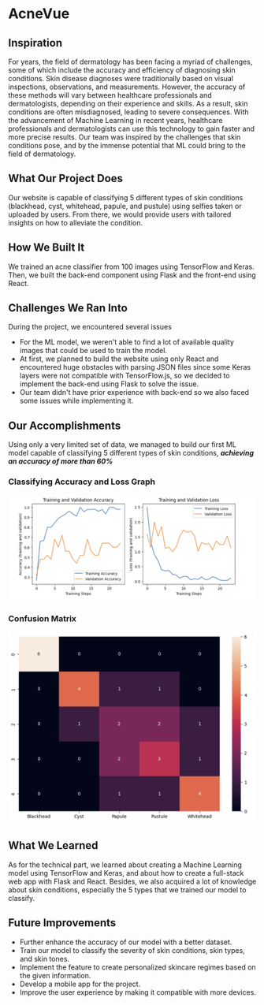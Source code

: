 # AcneVue

## Inspiration
For years, the field of dermatology has been facing a myriad of challenges, some of which include the accuracy and efficiency of diagnosing skin conditions. Skin disease diagnoses were traditionally based on visual inspections, observations, and measurements. However, the accuracy of these methods will vary between healthcare professionals and dermatologists, depending on their experience and skills. As a result, skin conditions are often misdiagnosed, leading to severe consequences. With the advancement of Machine Learning in recent years, healthcare professionals and dermatologists can use this technology to gain faster and more precise results. Our team was inspired by the challenges that skin conditions pose, and by the immense potential that ML could bring to the field of dermatology.

## What Our Project Does
Our website is capable of classifying 5 different types of skin conditions (blackhead, cyst, whitehead, papule, and pustule) using selfies taken or uploaded by users. From there, we would provide users with tailored insights on how to alleviate the condition.

## How We Built It
We trained an acne classifier from 100 images using TensorFlow and Keras. Then, we built the back-end component using Flask and the front-end using React.

## Challenges We Ran Into
During the project, we encountered several issues
- For the ML model, we weren't able to find a lot of available quality images that could be used to train the model.
- At first, we planned to build the website using only React and encountered huge obstacles with parsing JSON files since some Keras layers were not compatible with TensorFlow.js, so we decided to implement the back-end using Flask to solve the issue.
- Our team didn't have prior experience with back-end so we also faced some issues while implementing it.
  
## Our Accomplishments
Using only a very limited set of data, we managed to build our first ML model capable of classifying 5 different types of skin conditions, _**achieving an accuracy of more than 60%**_ 

### Classifying Accuracy and Loss Graph
<img style="center" src="analysis/accuracy_graph.png" alt="Accuracy Graph" width="600px"/> 

### Confusion Matrix
<img style="center" src="analysis/confusion_matrix.png" alt="Homepage" width="600px"/> <br>


## What We Learned
As for the technical part, we learned about creating a Machine Learning model using TensorFlow and Keras, and about how to create a full-stack web app with Flask and React. Besides, we also acquired a lot of knowledge about skin conditions, especially the 5 types that we trained our model to classify.

## Future Improvements
- Further enhance the accuracy of our model with a better dataset.
- Train our model to classify the severity of skin conditions, skin types, and skin tones.
- Implement the feature to create personalized skincare regimes based on the given information.
- Develop a mobile app for the project.
- Improve the user experience by making it compatible with more devices.
